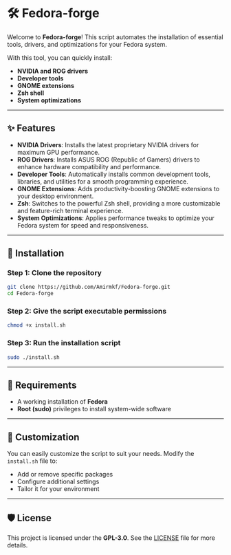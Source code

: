 # 🛠️ Fedora-forge

Welcome to **Fedora-forge**! This script automates the installation of essential tools, drivers, and optimizations for your Fedora system. 

With this tool, you can quickly install:

- **NVIDIA and ROG drivers**
- **Developer tools**
- **GNOME extensions**
- **Zsh shell**
- **System optimizations**

---

## ✨ Features

- **NVIDIA Drivers**: Installs the latest proprietary NVIDIA drivers for maximum GPU performance.
- **ROG Drivers**: Installs ASUS ROG (Republic of Gamers) drivers to enhance hardware compatibility and performance.
- **Developer Tools**: Automatically installs common development tools, libraries, and utilities for a smooth programming experience.
- **GNOME Extensions**: Adds productivity-boosting GNOME extensions to your desktop environment.
- **Zsh**: Switches to the powerful Zsh shell, providing a more customizable and feature-rich terminal experience.
- **System Optimizations**: Applies performance tweaks to optimize your Fedora system for speed and responsiveness.

---

## 🚀 Installation

### Step 1: Clone the repository

```bash
git clone https://github.com/Amirmkf/Fedora-forge.git
cd Fedora-forge
```

### Step 2: Give the script executable permissions

```bash
chmod +x install.sh
```

### Step 3: Run the installation script

```bash
sudo ./install.sh
```

---

## 📝 Requirements

- A working installation of **Fedora**
- **Root (sudo)** privileges to install system-wide software

---

## 🔧 Customization

You can easily customize the script to suit your needs. Modify the `install.sh` file to:

- Add or remove specific packages
- Configure additional settings
- Tailor it for your environment

---

## 🛡️ License

This project is licensed under the **GPL-3.0**. See the [LICENSE](LICENSE) file for more details.
